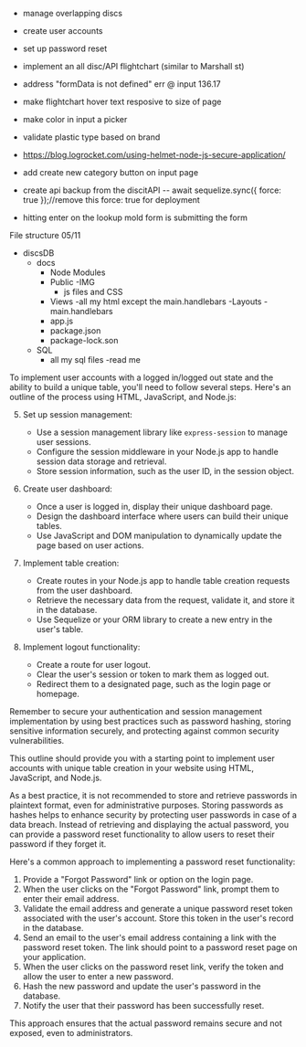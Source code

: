 - manage overlapping discs
- create user accounts
- set up password reset 
- implement an all disc/API flightchart (similar to Marshall st)
- address "formData is not defined" err @ input 136.17
- make flightchart hover text resposive to size of page
- make color in input a picker
- validate plastic type based on brand

- https://blog.logrocket.com/using-helmet-node-js-secure-application/
- add create new category button on input page
- create api backup from the discitAPI
-- await sequelize.sync({ force: true });//remove this force: true for deployment

- hitting enter on the lookup mold form is submitting the form

File structure 05/11

- discsDB
    - docs
        - Node Modules
        - Public
            -IMG
            - js files and CSS
        - Views
            -all my html except the main.handlebars
            -Layouts
                - main.handlebars
        - app.js
        - package.json
        - package-lock.son
    - SQL
        - all my sql files
    -read me


To implement user accounts with a logged in/logged out state and the ability to build a unique table, you'll need to follow several steps. Here's an outline of the process using HTML, JavaScript, and Node.js:

<!-- 1. Set up your HTML pages:
   - Create an HTML page for user registration, login, and the user dashboard.
   - Include form elements for inputting user credentials (e.g., email, password) in the registration and login pages. -->

<!-- 2. Create a database schema:
   - Define the necessary tables in your database to store user information.
   - Consider including tables for users and their unique tables, along with any additional fields you require. -->

<!-- 3. Implement user registration:
   - Handle form submission in your Node.js app by creating a route for user registration.
   - Retrieve the submitted form data, validate it, and store it in the database using Sequelize or your preferred ORM (Object-Relational Mapping) library.
   - Hash the user's password for security before storing it in the database. -->

<!-- 4. Implement user login:
   - Create a route for handling user login form submission.
   - Retrieve the submitted form data and verify it against the stored user credentials in the database.
   - If the credentials match, create a session or token to track the user's logged-in state. -->

5. Set up session management:
   - Use a session management library like `express-session` to manage user sessions.
   - Configure the session middleware in your Node.js app to handle session data storage and retrieval.
   - Store session information, such as the user ID, in the session object.

6. Create user dashboard:
   - Once a user is logged in, display their unique dashboard page.
   - Design the dashboard interface where users can build their unique tables.
   - Use JavaScript and DOM manipulation to dynamically update the page based on user actions.

7. Implement table creation:
   - Create routes in your Node.js app to handle table creation requests from the user dashboard.
   - Retrieve the necessary data from the request, validate it, and store it in the database.
   - Use Sequelize or your ORM library to create a new entry in the user's table.

8. Implement logout functionality:
   - Create a route for user logout.
   - Clear the user's session or token to mark them as logged out.
   - Redirect them to a designated page, such as the login page or homepage.

Remember to secure your authentication and session management implementation by using best practices such as password hashing, storing sensitive information securely, and protecting against common security vulnerabilities.

This outline should provide you with a starting point to implement user accounts with unique table creation in your website using HTML, JavaScript, and Node.js.

As a best practice, it is not recommended to store and retrieve passwords in plaintext format, even for administrative purposes. Storing passwords as hashes helps to enhance security by protecting user passwords in case of a data breach. Instead of retrieving and displaying the actual password, you can provide a password reset functionality to allow users to reset their password if they forget it.

Here's a common approach to implementing a password reset functionality:

1. Provide a "Forgot Password" link or option on the login page.
2. When the user clicks on the "Forgot Password" link, prompt them to enter their email address.
3. Validate the email address and generate a unique password reset token associated with the user's account. Store this token in the user's record in the database.
4. Send an email to the user's email address containing a link with the password reset token. The link should point to a password reset page on your application.
5. When the user clicks on the password reset link, verify the token and allow the user to enter a new password.
6. Hash the new password and update the user's password in the database.
7. Notify the user that their password has been successfully reset.

This approach ensures that the actual password remains secure and not exposed, even to administrators.